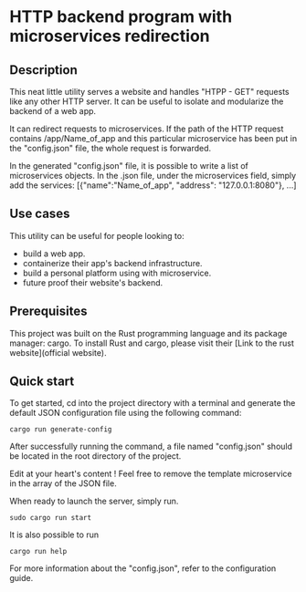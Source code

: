 # HTTP backend program with microservices redirection

## Description
This neat little utility serves a website and handles "HTPP - GET" requests like any
other HTTP server. It can be useful to isolate and modularize the backend of a web app.

It can redirect requests to microservices. If the path of the HTTP request contains /app/Name_of_app and this particular microservice has been put in the "config.json" file, the whole request is forwarded.

In the generated "config.json" file, it is possible to write a list of microservices objects. In the .json file, under the microservices field, simply add the services:
 [{"name":"Name_of_app", "address": "127.0.0.1:8080"}, ...]

## Use cases

This utility can be useful for people looking to:

* build a web app.
* containerize their app's backend infrastructure.
* build a personal platform using with microservice.
* future proof their website's backend.

## Prerequisites

This project was built on the Rust programming language and its package manager: cargo.
To install Rust and cargo, please visit their [Link to the rust website](official website).

## Quick start

To get started, cd into the project directory with a terminal and generate the default JSON
configuration file using the following command:
~~~~
cargo run generate-config
~~~~
After successfully running the command, a file named "config.json" should be located in
the root directory of the project.

Edit at your heart's content !
Feel free to remove the template microservice in the array of the JSON file.

When ready to launch the server, simply run.
~~~~
sudo cargo run start
~~~~

It is also possible to run
~~~~
cargo run help
~~~~
For more information about the "config.json", refer to the configuration guide.
